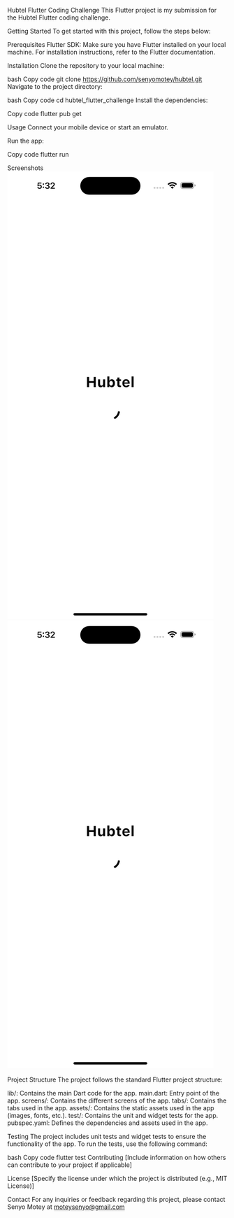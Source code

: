 Hubtel Flutter Coding Challenge
This Flutter project is my submission for the Hubtel Flutter coding challenge.

Getting Started
To get started with this project, follow the steps below:

Prerequisites
Flutter SDK: Make sure you have Flutter installed on your local machine. For installation instructions, refer to the Flutter documentation.

Installation
Clone the repository to your local machine:

bash
Copy code
git clone <https://github.com/senyomotey/hubtel.git>
Navigate to the project directory:

bash
Copy code
cd hubtel_flutter_challenge
Install the dependencies:

Copy code
flutter pub get

Usage
Connect your mobile device or start an emulator.

Run the app:

Copy code
flutter run

Screenshots
![Screenshot 1](screenshots/screenshot1.png)
![Screenshot 2](screenshots/screenshot1.png)

Project Structure
The project follows the standard Flutter project structure:

lib/: Contains the main Dart code for the app.
main.dart: Entry point of the app.
screens/: Contains the different screens of the app.
tabs/: Contains the tabs used in the app.
assets/: Contains the static assets used in the app (images, fonts, etc.).
test/: Contains the unit and widget tests for the app.
pubspec.yaml: Defines the dependencies and assets used in the app.

Testing
The project includes unit tests and widget tests to ensure the functionality of the app. To run the tests, use the following command:

bash
Copy code
flutter test
Contributing
[Include information on how others can contribute to your project if applicable]

License
[Specify the license under which the project is distributed (e.g., MIT License)]

Contact
For any inquiries or feedback regarding this project, please contact Senyo Motey at <moteysenyo@gmail.com>
